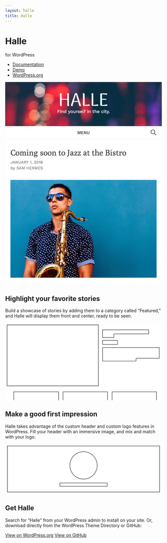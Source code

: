 ```yaml
---
layout: halle
title: Halle
---
```


<div class="halle-intro">
	<div class="halle-intro-text">
		<div class="halle-title">
			<h1>Halle</h1>
			<p class="subhead">for WordPress</p>
		</div>
		<ul class="halle-nav">
			<li><a href="/halle/docs">Documentation</a></li>
			<li><a href="https://samhermes.co/halle-demo">Demo</a></li>
			<li class="external"><a href="https://wordpress.org/themes/halle/">WordPress.org</a></li>
		</ul>
	</div>
	<div class="halle-intro-image">
		<picture>
			<source srcset="/img/projects/halle-large.jpg" media="(min-width: 50em)">
			<img src="/img/projects/halle-small.jpg" alt="Halle screenshot">
		</picture>
	</div>
</div>

<div class="halle-featured">
	<div class="featured-detail">
		<h2>Highlight your favorite stories</h2>
		<p>Build a showcase of stories by adding them to a category called &ldquo;Featured,&rdquo; and Halle will display them front and center, ready to be seen.</p>
	</div>
	<div class="featured-image">
		<img src="/img/projects/halle-wireframe.svg" alt="">
	</div>
</div>

<div class="halle-header">
	<div class="header-detail">
		<h2>Make a good first impression</h2>
		<p>Halle takes advantage of the custom header and custom logo features in WordPress. Fill your header with an immersive image, and mix and match with your logo.</p>
	</div>
	<div class="header-image">
		<img src="/img/projects/halle-header.svg" alt="">
	</div>
</div>

<div class="halle-get">
	<h2>Get Halle</h2>
	<p>Search for &ldquo;Halle&rdquo; from your WordPress admin to install on your site. Or, download directly from the WordPress Theme Directory or GitHub:</p>
	<a class="download-link" href="https://wordpress.org/themes/halle/">View on WordPress.org</a>
	<a class="download-link" href="https://github.com/samhermes/halle">View on GitHub</a>

</div>
